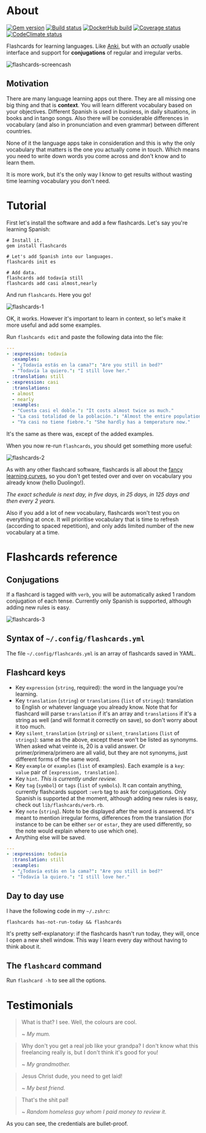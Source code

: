 # About

[![Gem version][GV img]][Gem version]
[![Build status][BS img]][Build status]
[![DockerHub build][DH img]][DockerHub build status]
[![Coverage status][CS img]][Coverage status]
[![CodeClimate status][CC img]][CodeClimate status]

Flashcards for learning languages. Like [Anki](https://apps.ankiweb.net), but
with an *actually* usable interface and support for **conjugations** of regular
and irregular verbs.

![flashcards-screencash](https://raw.githubusercontent.com/botanicus/flashcards/master/doc/flashcards.gif)

## Motivation

There are many language learning apps out there. They are all missing one big thing and that is **context**. You will learn different vocabulary based on your objectives. Different Spanish is used in business, in daily situations, in books and in tango songs. Also there will be considerable differences in vocabulary (and also in pronunciation and even grammar) between different countries.

None of it the language apps take in consideration and this is why the only vocabulary that matters is the one you actually come in touch. Which means you need to write down words you come across and don't know and to learn them.

It is more work, but it's the only way I know to get results without wasting time learning vocabulary you don't need.

# Tutorial

First let's install the software and add a few flashcards. Let's say you're learning Spanish:

```shell
# Install it.
gem install flashcards

# Let's add Spanish into our languages.
flashcards init es

# Add data.
flashcards add todavía still
flashcards add casi almost,nearly
```

And run `flashcards`. Here you go!

![flashcards-1](https://raw.githubusercontent.com/botanicus/flashcards/master/doc/flashcards-1.png)

OK, it works. However it's important to learn in context, so let's make it more
useful and add some examples.

Run `flashcards edit` and paste the following data into the file:

```yaml
---
- :expression: todavía
  :examples:
  - "¿Todavía estás en la cama?": "Are you still in bed?"
  - "Todavía la quiero.": "I still love her."
  :translation: still
- :expression: casi
  :translations:
  - almost
  - nearly
  :examples:
  - "Cuesta casi el doble.": "It costs almost twice as much."
  - "La casi totalidad de la población.": "Almost the entire population."
  - "Ya casi no tiene fiebre.": "She hardly has a temperature now."
```

It's the same as there was, except of the added examples.

When you now re-run `flashcards`, you should get something more useful:

![flashcards-2](https://raw.githubusercontent.com/botanicus/flashcards/master/doc/flashcards-2.png)

As with any other flashcard software, flashcards is all about the [fancy learning curves](https://en.wikipedia.org/wiki/Spaced_repetition),
so you don't get tested over and over on vocabulary you already know (hello Duolingo!).

_The exact schedule is next day, in five days, in 25 days, in 125 days and then every 2 years._

Also if you add a lot of new vocabulary, flashcards won't test you on everything at once.
It will prioritise vocabulary that is time to refresh (according to spaced repetition),
and only adds limited number of the new vocabulary at a time.

# Flashcards reference

## Conjugations

If a flashcard is tagged with `verb`, you will be automatically asked 1 random
conjugation of each tense. Currently only Spanish is supported, although adding
new rules is easy.

![flashcards-3](https://raw.githubusercontent.com/botanicus/flashcards/master/doc/flashcards-3.png)

## Syntax of `~/.config/flashcards.yml`

The file `~/.config/flashcards.yml` is an array of flashcards saved in YAML.

## Flashcard keys

- Key `expression` (`string`, required): the word in the language you're learning.
- Key `translation` (`string`) or `translations` (`list` of `strings`): translation to English or whatever language you already know. Note that for flashcard will parse `translation` if it's an array and `translations` if it's a string as well (and will format it correctly on save), so don't worry about it too much.
- Key `silent_translation` (`string`) or `silent_translations` (`list` of `strings`): same as the above, except these won't be listed as synonyms. When asked what veinte is, 20 is a valid answer. Or primer/primera/primero are all valid, but they are not synonyms, just different forms of the same word.
- Key `example` or `examples` (`list` of examples). Each example is a `key`: `value` pair of `[expression, translation]`.
- Key `hint`. _This is currently under review._
- Key `tag` (`symbol`) or `tags` (`list` of `symbols`). It can contain anything, currently flashcards support `:verb` tag to ask for conjugations. Only Spanish is supported at the moment, although adding new rules is easy, check out `lib/flashcards/verb.rb`.
- Key `note` (`string`). Note to be displayed after the word is answered. It's meant to mention irregular forms, differences from the translation (for instance to be can be either `ser` or `estar`, they are used differently, so the note would explain where to use which one).
- Anything else will be saved.

```yaml
---
- :expression: todavía
  :translation: still
  :examples:
  - "¿Todavía estás en la cama?": "Are you still in bed?"
  - "Todavía la quiero.": "I still love her."
```

## Day to day use

I have the following code in my `~/.zshrc`:

```
flashcards has-not-run-today && flashcards
```

It's pretty self-explanatory: if the flashcards hasn't run today, they will, once I open a new shell window. This way I learn every day without having to think about it.

## The `flashcard` command

Run `flashcard -h` to see all the options.

# Testimonials

> What is that? I see. Well, the colours are cool.
>
> ~ <cite>My mum.</cite>

> Why don't you get a real job like your grandpa? I don't know what this freelancing really is, but I don't think it's good for you!
>
> ~ <cite>My grandmother.</cite>

> Jesus Christ dude, you need to get laid!
>
> ~ <cite>My best friend.</cite>

> That's the shit pal!
>
> ~ <cite>Random homeless guy whom I paid money to review it.</cite>

As you can see, the credentials are bullet-proof.

[Gem version]: https://rubygems.org/gems/flashcards
[Build status]: https://travis-ci.org/botanicus/flashcards
[DockerHub build status]: https://hub.docker.com/r/botanicus/flashcards
[Coverage status]: https://coveralls.io/github/botanicus/flashcards
[CodeClimate status]: https://codeclimate.com/github/botanicus/flashcards/maintainability

[GV img]: https://badge.fury.io/rb/flashcards.svg
[BS img]: https://travis-ci.org/botanicus/flashcards.svg?branch=master
[DH img]: https://img.shields.io/docker/automated/jrottenberg/ffmpeg.svg
[CS img]: https://img.shields.io/coveralls/botanicus/flashcards.svg
[CC img]: https://api.codeclimate.com/v1/badges/a99a88d28ad37a79dbf6/maintainability
[YD img]: http://img.shields.io/badge/yard-docs-blue.svg
